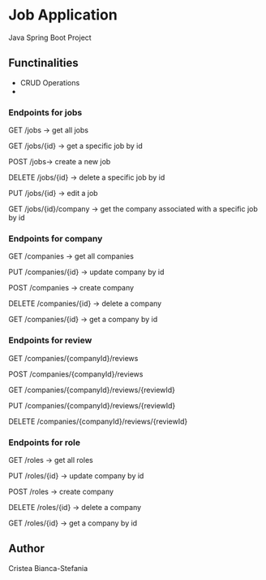 # Job Application

Java Spring Boot Project

## Functinalities

- CRUD Operations
- 

### Endpoints for jobs
GET /jobs -> get all jobs 

GET /jobs/{id} -> get a specific job by id

POST /jobs-> create a new job

DELETE /jobs/{id} -> delete a specific job by id

PUT /jobs/{id} -> edit a job

GET /jobs/{id}/company -> get the company associated with a specific job by id

### Endpoints for company
GET /companies -> get all companies

PUT /companies/{id} -> update company by id

POST /companies -> create company

DELETE /companies/{id} -> delete a company

GET /companies/{id} -> get a company by id

### Endpoints for review
GET /companies/{companyId}/reviews

POST /companies/{companyId}/reviews

GET /companies/{companyId}/reviews/{reviewId}

PUT /companies/{companyId}/reviews/{reviewId}

DELETE /companies/{companyId}/reviews/{reviewId}

### Endpoints for role
GET /roles -> get all roles

PUT /roles/{id} -> update company by id

POST /roles -> create company

DELETE /roles/{id} -> delete a company

GET /roles/{id} -> get a company by id

## Author
Cristea Bianca-Stefania


